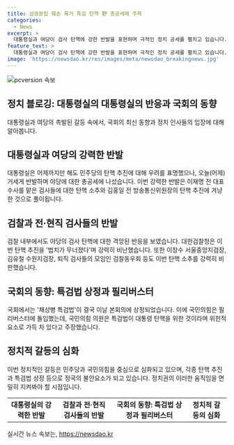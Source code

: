 ```yaml
---
title: 삼권분립 훼손 폭거 특검 탄핵 野 총공세에 주목
categories:
  - News
excerpt: >
  대통령실과 여당이 검사 탄핵에 강한 반발을 표현하며 극적인 정치 공세를 펼치고 있습니다. 민주당은 검사들에 대한 탄핵 소추안을 추진하고 채상병 특검법 상정을 강행하여 야당의 맹비난을 불러일으키고 있습니다. 이에 대한 대통령실의 반응은 하루 만에 비판 수위를 한층 높여 전달되었는데, 이는 민주당의 입법 행위를 거칠게 비난하는 내용으로 야당의 강력한 방호에 대한 계획을 시사합니다. 또한, 정치인들의 입장을 넘어 전·현직 검사들도 대대적인 반발을 표현하고 있는 상황입니다. 사태의 심각성을 강조하며 극적인 정치적 대립이 예상됩니다.
feature_text: >
  대통령실과 여당이 검사 탄핵에 강한 반발을 표현하며 극적인 정치 공세를 펼치고 있습니다. 민주당은 검사들에 대한 탄핵 소추안을 추진하고 채상병 특검법 상정을 강행하여 야당의 맹비난을 불러일으키고 있습니다. 이에 대한 대통령실의 반응은 하루 만에 비판 수위를 한층 높여 전달되었는데, 이는 민주당의 입법 행위를 거칠게 비난하는 내용으로 야당의 강력한 방호에 대한 계획을 시사합니다. 또한, 정치인들의 입장을 넘어 전·현직 검사들도 대대적인 반발을 표현하고 있는 상황입니다. 사태의 심각성을 강조하며 극적인 정치적 대립이 예상됩니다.
image: 'https://newsdao.kr/res/images/meta/newsdao_breakingnews.jpg'
---
```


<p><img src="https://newsdao.kr/res/images/meta/newsdao_breakingnews.jpg" alt="pcversion 속보" /></p>

<h2 data-ke-size="size26">정치 블로깅: 대통령실의 대통령실의 반응과 국회의 동향</h2>

<p data-ke-size="size16">대통령실과 여당의 촉발된 갈등 속에서, 국회의 최신 동향과 정치 인사들의 입장에 대해 알아봅니다.</p>

<h2 data-ke-size="size24">대통령실과 여당의 강력한 반발</h2>

<p data-ke-size="size16">대통령실은 어제까지만 해도 민주당의 탄핵 추진에 대해 우려를 표명했으나, 오늘(어제) 거세게 반발하며 야당에 대한 총공세에 나섰습니다. 이번 강력한 반발은 이재명 전 대표 수사를 맡은 검사들에 대한 탄핵 소추와 김홍일 전 방송통신위원장의 탄핵 추진에 겨냥한 것으로 풀이됩니다.</p>

<h2 data-ke-size="size24">검찰과 전·현직 검사들의 반발</h2>

<p data-ke-size="size16">검찰 내부에서도 야당의 검사 탄핵에 대한 격앙된 반응을 보였습니다. 대한검찰청은 이번 탄핵 추진을 '법치가 무너졌다'며 강력히 비난했습니다. 또한 이창수 서울중앙지검장, 김유철 수원지검장, 퇴직 검사들의 모임인 검찰동우회 등도 이번 탄핵 소추를 강력히 비판했습니다.</p>

<h2 data-ke-size="size24">국회의 동향: 특검법 상정과 필리버스터</h2>

<p data-ke-size="size16">국회에서는 '채상병 특검법'이 결국 이날 본회의에 상정되었습니다. 이에 국민의힘은 필리버스터에 돌입했는데, 국민의힘 의원은 특검법이 대통령 탄핵을 위한 것이라며 위헌적 요소로 가득 차 있다고 주장했습니다.</p>

<h2 data-ke-size="size24">정치적 갈등의 심화</h2>

<p data-ke-size="size16">이번 정치적인 갈등은 민주당과 국민의힘을 중심으로 심화되고 있으며, 각종 탄핵 추진과 특검법 상정 등으로 정국의 불안요소가 되고 있습니다. 정치권의 이러한 움직임을 면밀히 지켜봐야 할 시점입니다.</p>

<table>
    <tbody>
        <tr>
            <td style="text-align: center; height: 17px;"><b>대통령실의 강력한 반발</b></td>
            <td style="text-align: center; height: 17px;"><b>검찰과 전·현직 검사들의 반발</b></td>
            <td style="text-align: center; height: 17px;"><b>국회의 동향: 특검법 상정과 필리버스터</b></td>
            <td style="text-align: center; height: 17px;"><b>정치적 갈등의 심화</b></td>
        </tr>
    </tbody>
</table>
실시간 뉴스 속보는, <a href="https://newsdao.kr" rel="dofollow">https://newsdao.kr</a>


